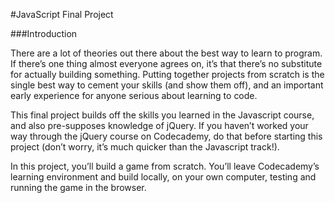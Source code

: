 #JavaScript Final Project


###Introduction

There are a lot of theories out there about the best way to learn to program. If there’s one thing almost everyone agrees on, it’s that there’s no substitute for actually building something. Putting together projects from scratch is the single best way to cement your skills (and show them off), and an important early experience for anyone serious about learning to code.

This final project builds off the skills you learned in the Javascript course, and also pre-supposes knowledge of jQuery. If you haven’t worked your way through the jQuery course on Codecademy, do that before starting this project (don’t worry, it’s much quicker than the Javascript track!).

In this project, you’ll build a game from scratch. You’ll leave Codecademy’s learning environment and build locally, on your own computer, testing and running the game in the browser.
